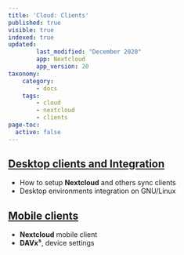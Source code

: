 ```yaml
---
title: 'Cloud: Clients'
published: true
visible: true
indexed: true
updated:
        last_modified: "December 2020"
        app: Nextcloud
        app_version: 20
taxonomy:
    category:
        - docs
    tags:
        - cloud
        - nextcloud
        - clients
page-toc:
  active: false
---
```


## [Desktop clients and Integration](desktop)
- How to setup **Nextcloud** and others sync clients
- Desktop environments integration on GNU/Linux

## [Mobile clients](mobile)
- **Nextcloud** mobile client
- **DAVx⁵**, device settings
